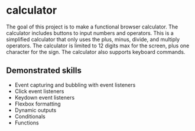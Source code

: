 # calculator
The goal of this project is to make a functional browser calculator. The calculator includes buttons to input numbers and operators. This is a simplified calculator that only uses the plus, minus, divide, and multiply operators. The calculator is limited to 12 digits max for the screen, plus one character for the sign. The calculator also supports keyboard commands.

## Demonstrated skills
- Event capturing and bubbling with event listeners
- Click event listeners
- Keydown event listeners
- Flexbox formatting
- Dynamic outputs
- Conditionals
- Functions